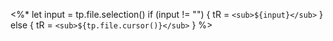 <%* 
let input = tp.file.selection()
if (input != "") {
	tR = `<sub>${input}</sub>`
} else {
	tR = `<sub>${tp.file.cursor()}</sub>`
}
%> 